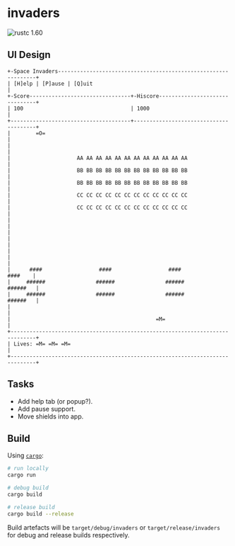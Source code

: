 # invaders

![rustc 1.60]

[rustc 1.60]: https://img.shields.io/badge/rust-1.60-blue

## UI Design

```
+-Space Invaders---------------------------------------------------------------+
| [H]elp | [P]ause | [Q]uit                                                    |
+-Score--------------------------------+-Hiscore-------------------------------+
| 100                                  | 1000                                  |
+--------------------------------------+---------------------------------------+
|        =O=                                                                   |
|                                                                              |
|                     AA AA AA AA AA AA AA AA AA AA AA AA                      |
|                     BB BB BB BB BB BB BB BB BB BB BB BB                      |
|                     BB BB BB BB BB BB BB BB BB BB BB BB                      |
|                     CC CC CC CC CC CC CC CC CC CC CC CC                      |
|                     CC CC CC CC CC CC CC CC CC CC CC CC                      |
|                                                                              |
|                                                                              |
|                                                                              |
|                                                                              |
|      ####                  ####                  ####                ####    |
|     ######                ######                ######              ######   |
|     ######                ######                ######              ######   |
|                                                                              |
|                                              =M=                             |
+------------------------------------------------------------------------------+
| Lives: =M= =M= =M=                                                           |
+------------------------------------------------------------------------------+
```

## Tasks

- Add help tab (or popup?).
- Add pause support.
- Move shields into app.

## Build

Using [`cargo`](https://doc.rust-lang.org/cargo/getting-started/installation.html):

```sh
# run locally
cargo run

# debug build
cargo build

# release build
cargo build --release
```

Build artefacts will be `target/debug/invaders` or `target/release/invaders` for debug and release
builds respectively.
